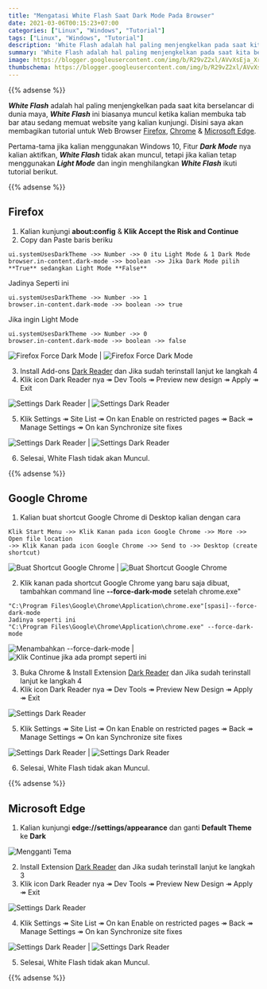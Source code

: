 ```yaml
---
title: "Mengatasi White Flash Saat Dark Mode Pada Browser"
date: 2021-03-06T00:15:23+07:00
categories: ["Linux", "Windows", "Tutorial"]
tags: ["Linux", "Windows", "Tutorial"]
description: 'White Flash adalah hal paling menjengkelkan pada saat kita berselancar di dunia maya, White Flash ini biasanya muncul ketika kalian membuka tab bar atau sedang memuat website yang kalian kunjungi.'
summary: 'White Flash adalah hal paling menjengkelkan pada saat kita berselancar di dunia maya, White Flash ini biasanya muncul ketika kalian membuka tab bar atau sedang memuat website yang kalian kunjungi.'
image: https://blogger.googleusercontent.com/img/b/R29vZ2xl/AVvXsEja_Xr-FGjd3bRVh3IYkF4Cr-RQdRkOvHRucbzgCQ1ZJDa97U0oAoKiyF9djhuTY6QJeZ1KdrIWWcBJI-fKXst9Osa0K_UA9wKfZ7Zc_yG8Toi5mx6wMCGQN8s7ACu_KBSMqHKP1FD5WRpoI6hpwKpu5ipDJUHeAFIRtMwqaBGR2KtTG_5IYCfPzc_ynqn9/s80-rw/browser-logo.png
thumbschema: https://blogger.googleusercontent.com/img/b/R29vZ2xl/AVvXsEja_Xr-FGjd3bRVh3IYkF4Cr-RQdRkOvHRucbzgCQ1ZJDa97U0oAoKiyF9djhuTY6QJeZ1KdrIWWcBJI-fKXst9Osa0K_UA9wKfZ7Zc_yG8Toi5mx6wMCGQN8s7ACu_KBSMqHKP1FD5WRpoI6hpwKpu5ipDJUHeAFIRtMwqaBGR2KtTG_5IYCfPzc_ynqn9/s0-rw/browser-logo.png
---
```


{{% adsense %}}

***White Flash*** adalah hal paling menjengkelkan pada saat kita berselancar di dunia maya, ***White Flash*** ini biasanya muncul ketika kalian membuka tab bar atau sedang memuat website yang kalian kunjungi. Disini saya akan membagikan tutorial untuk Web Browser [Firefox](https://www.mozilla.org/en-US/firefox/new/), [Chrome](https://www.google.com/chrome/) & [Microsoft Edge](https://www.microsoft.com/en-us/edge).

Pertama-tama jika kalian menggunakan Windows 10, Fitur ***Dark Mode*** nya kalian aktifkan, ***White Flash*** tidak akan muncul, tetapi jika kalian tetap menggunakan ***Light Mode*** dan ingin menghilangkan ***White Flash*** ikuti tutorial berikut.

{{% adsense %}}

## Firefox
1. Kalian kunjungi **about:config** & **Klik Accept the Risk and Continue**
2. Copy dan Paste baris beriku
```
ui.systemUsesDarkTheme ->> Number ->> 0 itu Light Mode & 1 Dark Mode
browser.in-content.dark-mode ->> boolean ->> Jika Dark Mode pilih **True** sedangkan Light Mode **False**
```
Jadinya Seperti ini
```
ui.systemUsesDarkTheme ->> Number ->> 1
browser.in-content.dark-mode ->> boolean ->> true
```
Jika ingin Light Mode
```
ui.systemUsesDarkTheme ->> Number ->> 0
browser.in-content.dark-mode ->> boolean ->> false
```
![Firefox Force Dark Mode](https://blogger.googleusercontent.com/img/b/R29vZ2xl/AVvXsEh13oYIkjDXk4DARIrocy2Qho8RVkDAoFRsFYJsrExkk-fpXPYXZn8xvT0YYo_5UZcW0FthQ7yu4ebNSKqLaZAFz6uRYGpN-K0OVDBXSszx7w9l7rHCLmdPoeoOsl0YsLsTS_hjuiyhHSJk1IaRiawO9kEzKo97ylmxBDnRuqEx8mGn3bFOsLEqtrzaYwK-/s0-rw/f-1.jpeg) | ![Firefox Force Dark Mode](https://blogger.googleusercontent.com/img/b/R29vZ2xl/AVvXsEgCmrC-p0xob-VAb_4Ez1SuP3zKMdGjDM_DZVYDkzlJpG1vCZqaYcqm970TrE1ZDDdiEUc2-o7FVJ8oiaTVsYxG79O0moTTtqiUn34fdMMexm2S2cyjoBNQJuSFy2cukD7dODEKinGbPNHr2k7bej5uSnWbNPkJKG8NzNOJPrANyHcPV8QzxzfjHgYjCQg1/s0-rw/f-2.jpeg)

3. Install Add-ons [Dark Reader](https://addons.mozilla.org/en-US/firefox/addon/darkreader/) dan Jika sudah terinstall lanjut ke langkah 4
4. Klik icon Dark Reader nya &#8608; Dev Tools &#8608; Preview new design &#8608; Apply &#8608; Exit

![Settings Dark Reader](https://blogger.googleusercontent.com/img/b/R29vZ2xl/AVvXsEhmpKl-rUwpQQk4BWr3jW7KFkm2IadaEMzsts78OEke3X8P0PolQ_0MO0VDE3Y6UZsWvs8JkWxI_ExGxEFGMiuqD_19RjFaY6oflIUO7KDl35dOlstqT-u3ISg_866BMb6mRSn_rgXgLHJlXFqjgLY_9xmLULbGGcYYklRYlw46LcIBPD4D31BaFHadRtKZ/s0-rw/f-3.jpeg) | ![Settings Dark Reader](https://blogger.googleusercontent.com/img/b/R29vZ2xl/AVvXsEgtNF2IpE7SyImt6fU5l3tqQtvuDKaNreAdPCx9e-nr_OSGFrU3pVECCbYlCS6gUkaa5_WQiEPoqBgOP4wm0AwHCR72vcweVGUsXMoh_-0LoT4leIESwnFtqJt7rwl7hXDHvVSfXFlQ3b-dmxi73PNjmhND9Wp3EV_0_assCbL27QwcyOBUHZus0zfd8oJE/s0-rw/f-4.jpeg)

5. Klik Settings &#8608; Site List &#8608; On kan Enable on restricted pages &#8608; Back &#8608; Manage Settings &#8608; On kan Synchronize site fixes

![Settings Dark Reader](https://blogger.googleusercontent.com/img/b/R29vZ2xl/AVvXsEh6-YuaxTf6JNvahLYZbl_kmlaLZ06y7wuOFSfxVa_Ro2-trYfYd2-MeF4pkaRL4K6Hkg25Ocf0t_nXpVj3bRlrEmsu1iVMsU72QLO-rq5b2dUWIa_b6Kl9c_Wsbp8YubbJCooUrm3_cEwkLug0JZ3dVhuUHRkM_Gap5NAYK2CHp0BaLCAAfWhDQCF6QiWz/s0-rw/f-5.jpeg) | ![Settings Dark Reader](https://blogger.googleusercontent.com/img/b/R29vZ2xl/AVvXsEgAeG7BW8Z4S5nZ63iqR9tpeJ9o-zojA-wmkHj6Kjjc7_1tUfOBY8ihAPaBjyBjL0Wwm3ZITH7O6pyaH6kDuy4Nl3AvkOOzolPhmDDL9euEiehQS-45nKiD5S1NXDt1WJjOWWhxnHWxYM8lRQGuc1Hr3CAOS-iMM8vWJPclrCnTihPVVsWm6Ee7PWXOSYzC/s0-rw/f-6.jpeg)

6. Selesai, White Flash tidak akan Muncul.

{{% adsense %}}

## Google Chrome
1. Kalian buat shortcut Google Chrome di Desktop kalian dengan cara
```
Klik Start Menu ->> Klik Kanan pada icon Google Chrome ->> More ->> Open file location
->> Klik Kanan pada icon Google Chrome ->> Send to ->> Desktop (create shortcut)
```
![Buat Shortcut Google Chrome](https://blogger.googleusercontent.com/img/b/R29vZ2xl/AVvXsEgTSogeX4hsIV-ayLuRRKeJmYwWOPrQ58k_ente_QHEknb5_Moycd8hQLOegSjZpqjVn9PY3jwwkU0D4uu0kNCkf-bN0ul7wI1UPvdd52ZdXUZM63a6Ri3zjX9ItJVd2wU7SRrBLZG9KCwi506zOVqDSeTj8iqd6lPorKiiQz0BZkpr5NmtXpraOxToeCpQ/s0-rw/s-1.jpeg) | ![Buat Shortcut Google Chrome](https://blogger.googleusercontent.com/img/b/R29vZ2xl/AVvXsEgNIV0Y_KOvOUfb_spnT_1gzLSGO-B_jnCNueNo7z1GNi_bc2smLia4JwN0unNp7PdoQ7gLin2Oux8JZzavczcRU_QVkee11IJ-CKEMqf3HG3PGyMNrMqMWcLc7l7u9lIpk2exL3WQIiq-XS_IpVEHGozF8ir4IxlVEnk8pWlJuEu0rwGUsDAsn_eXE-mHz/s0-rw/s-2.jpeg)

2. Klik kanan pada shortcut Google Chrome yang baru saja dibuat, tambahkan command line **--force-dark-mode** setelah chrome.exe"
```
"C:\Program Files\Google\Chrome\Application\chrome.exe"[spasi]--force-dark-mode
Jadinya seperti ini
"C:\Program Files\Google\Chrome\Application\chrome.exe" --force-dark-mode
```

![Menambahkan --force-dark-mode](https://blogger.googleusercontent.com/img/b/R29vZ2xl/AVvXsEi2HZvQIpf72Nsr7JbiGR_HyLS6UcUb6cndg2RKkXxU2kfmzDUy_APN3lUyY-sAMANq2g0obEmBJLJAV5E6tJNlxeoWDO5MIom_6AWG16Q930UPf9SIYWO01FQA-kDcRdTjjHHAta3_29SiUs4hiVf9ffveaP1G4hTl2NAclXXU9u0Tz6AOEmFTAIiZh0ZI/s0-rw/c-2.jpeg) | ![Klik Continue jika ada prompt seperti ini](https://blogger.googleusercontent.com/img/b/R29vZ2xl/AVvXsEiO-lVPm6yNICI9K-iY0qrOjC3sJoGlAstW0OoIBvu3lMrPW5MpCqUVSRO6T8i6MoOrm3URcrdUmIQDxffeCGxL74TGwHXI6KJprokv4_VCQ-IVsXG0ux2YeLi-dFl4hMTXmdHkopo-Y8b4NUZ3HEJIv6v0kqJNufED3G5Dnxws1D6JadtYkAU3ksO4wesm/s0-rw/c-3.jpeg)

3. Buka Chrome & Install Extension [Dark Reader](https://chrome.google.com/webstore/detail/dark-reader/eimadpbcbfnmbkopoojfekhnkhdbieeh) dan Jika sudah terinstall lanjut ke langkah 4
4. Klik icon Dark Reader nya &#8608; Dev Tools &#8608; Preview New Design &#8608; Apply &#8608; Exit

![Settings Dark Reader](https://blogger.googleusercontent.com/img/b/R29vZ2xl/AVvXsEi5dHL27hQysr2fvpdP-kxtfcruy9d5aRe3W26dn9S52ZROgRPPuxGOBUSZx0yAdDpS1wXx48NMv0472XiUjkO7uhQW_q0D_t4YXyHE8U6hB0DbOgxveYL6uQqyKaKWcBwQVlapSO9Hhd92GQ_y_9L5LOM2hYJ7bosKc-JHr-XImjtnAY1L09ZJDFxXFGTN/s0-rw/c-4.jpeg)

5. Klik Settings &#8608; Site List &#8608; On kan Enable on restricted pages &#8608; Back &#8608; Manage Settings &#8608; On kan Synchronize site fixes

![Settings Dark Reader](https://blogger.googleusercontent.com/img/b/R29vZ2xl/AVvXsEjzEPaw7vGnl434miMqfBtIZ301Mjmxus4gnmvzbwlww1UyWTh0tMmzNHa5REu3NdQuKSFU8AivAwDlAazVxA5a_WPmdbivrKNtF4jcZ73r8Y2FbnJVVCz52RO14VxW1Tz11uYr1pfAEylTWRfRLzJ3A_NTgBOxuVRldnJuol7Glz3oGbAeuhl64VZP8USp/s0-rw/c-5.jpeg) | ![Settings Dark Reader](https://blogger.googleusercontent.com/img/b/R29vZ2xl/AVvXsEj36JjIDzi2RmB_HJHLeXaGjW49T_x-yz-lIyHyKD-QV-Kxgf-M2iG9YqSmN2uM7V3fGWHRWoloqzQjCsr84S6VbJjNvbRmX1jRJDefZiTLsGVjA3h-3-Za2n5FkqnruJqn7mYhyphenhyphen_G_crpp60_cVKkWLn554Qrm2qi8RqvekDeHquGqRUumrjLgnpafGmyn/s0-rw/c-6.jpeg)

6. Selesai, White Flash tidak akan Muncul.

{{% adsense %}}

## Microsoft Edge
1. Kalian kunjungi **edge://settings/appearance** dan ganti **Default Theme** ke **Dark**

![Mengganti Tema](https://blogger.googleusercontent.com/img/b/R29vZ2xl/AVvXsEhMhIiIpIf0APvcXDYxwzUWU9SeELrLnnAa-EzC_z72SZZedVzV6NnhZT6utlO2tZx13cfo9krckVBCBnS4_Cm0yPJ5eW0WenrGxGa3SFBfgvaxJ9Nl2HtwZmEdKVemC9uBj3Nkl9sDPGJd6ZfX5Tu_GaZUys2j_rwOK4LYbyBqg3_TCrhSO3ExF8-lNnyy/s0-rw/e-1.jpeg)

2. Install Extension [Dark Reader](https://microsoftedge.microsoft.com/addons/detail/ifoakfbpdcdoeenechcleahebpibofpc) dan Jika sudah terinstall lanjut ke langkah 3
3. Klik icon Dark Reader nya &#8608; Dev Tools &#8608; Preview New Design &#8608; Apply &#8608; Exit

![Settings Dark Reader](https://blogger.googleusercontent.com/img/b/R29vZ2xl/AVvXsEhux9qLlmOo5ZKa4jyB0jDKRC02FpuRh6wxetcw0gPfm2jio0O4ZeWA9UTFA-hJg9gherBwEPcfsKt4dvyNPtSeynakP3EpHBMW-eSeerie7nFusad48K-abVcWh7wMTnMWcpbWzaEXlsvqyWR44y2yd7XBVrlozudx13DPWZKFYAGukZdHAbVfLK9Ul-_v/s0-rw/e-2.jpeg)

4. Klik Settings &#8608; Site List &#8608; On kan Enable on restricted pages &#8608; Back &#8608; Manage Settings &#8608; On kan Synchronize site fixes

![Settings Dark Reader](https://blogger.googleusercontent.com/img/b/R29vZ2xl/AVvXsEigXclcAi76MZF3d6yGUv5QHI4bjxOIN4nHBFVgxvmzXfHBvjD3dCOCdgE4ERqvqJ6JiWR3hnffuHLicCFucvttjmQc_szKGMvVX-nVZhvfUNwktlLDqq8FQWM52BYmF77LFsAnC8zgE5W2cV5pvW-DRusveZ8I_V4mUce3sAjb-2n48OjcO1dnzQNeGcw9/s0-rw/e-3.jpeg) | ![Settings Dark Reader](https://blogger.googleusercontent.com/img/b/R29vZ2xl/AVvXsEgVPRiO-lW3ONuatrCMUQGgd4djOEchAUGv-FXWscHYHmM2tfZq1-7mRv6TWo1yjvLJskgmHyZDr_Gy-WebFA3xs3jPiZI22vrE-KCyj8MBGaVms62KQe8ookI1N0SV1yEzy8kxapRZJ_8O1JQaK6hJahSUsrPp5LcEyoqpEXOpdhZ-fu4RqH_MQlv26BZJ/s0-rw/e-4.jpeg)

5. Selesai, White Flash tidak akan Muncul.

{{% adsense %}}
